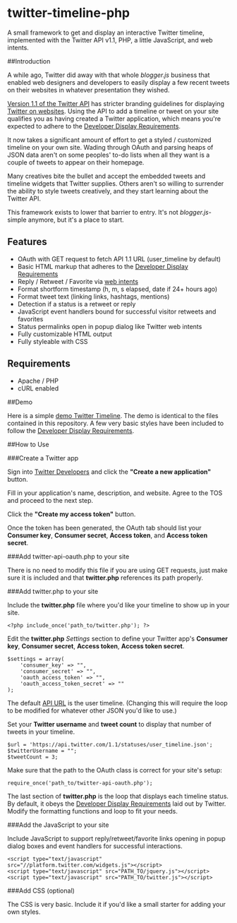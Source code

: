 twitter-timeline-php
====================

A small framework to get and display an interactive Twitter timeline, implemented with the Twitter API v1.1, PHP, a little JavaScript, and web intents.

##Introduction

A while ago, Twitter did away with that whole *blogger.js* business that enabled web designers and developers to easily display a few recent tweets on their websites in whatever presentation they wished.

[Version 1.1 of the Twitter API](https://dev.twitter.com/docs/api/1.1) has stricter branding guidelines for displaying [Twitter on websites](https://dev.twitter.com/docs/twitter-for-websites). Using the API to add a timeline or tweet on your site qualifies you as having created a Twitter application, which means you're expected to adhere to the [Developer Display Requirements](https://dev.twitter.com/terms/display-requirements). 

It now takes a significant amount of effort to get a styled / customized timeline on your own site. Wading through OAuth and parsing heaps of JSON data aren't on some peoples' to-do lists when all they want is a couple of tweets to appear on their homepage. 

Many creatives bite the bullet and accept the embedded tweets and timeline widgets that Twitter supplies. Others aren't so willing to surrender the ability to style tweets creatively, and they start learning about the Twitter API.

This framework exists to lower that barrier to entry. It's not *blogger.js*-simple anymore, but it's a place to start.

## Features

* OAuth with GET request to fetch API 1.1 URL (user_timeline by default)
* Basic HTML markup that adheres to the [Developer Display Requirements](https://dev.twitter.com/terms/display-requirements)
* Reply / Retweet / Favorite via [web intents](https://dev.twitter.com/docs/intents)
* Format shortform timestamp (h, m, s elapsed, date if 24+ hours ago)
* Format tweet text (linking links, hashtags, mentions)
* Detection if a status is a retweet or reply
* JavaScript event handlers bound for successful visitor retweets and favorites
* Status permalinks open in popup dialog like Twitter web intents
* Fully customizable HTML output
* Fully styleable with CSS

## Requirements

* Apache / PHP
* cURL enabled

##Demo

Here is a simple [demo Twitter Timeline](http://dev.kim-maida.com/twitter). The demo is identical to the files contained in this repository. A few very basic styles have been included to follow the [Developer Display Requirements](https://dev.twitter.com/terms/display-requirements).

##How to Use

###Create a Twitter app

Sign into [Twitter Developers](https://dev.twitter.com/apps) and click the **"Create a new application"** button.

Fill in your application's name, description, and website. Agree to the TOS and proceed to the next step.

Click the **"Create my access token"** button.

Once the token has been generated, the OAuth tab should list your **Consumer key**, **Consumer secret**, **Access token**, and **Access token secret**.

###Add twitter-api-oauth.php to your site

There is no need to modify this file if you are using GET requests, just make sure it is included and that **twitter.php** references its path properly.

###Add twitter.php to your site

Include the **twitter.php** file where you'd like your timeline to show up in your site.

	<?php include_once('path_to/twitter.php'); ?>

Edit the **twitter.php** *Settings* section to define your Twitter app's **Consumer key**, **Consumer secret**, **Access token**, **Access token secret**.

	$settings = array(
		'consumer_key' => "",
		'consumer_secret' => "",
		'oauth_access_token' => "",
		'oauth_access_token_secret' => ""
	);

The default [API URL](https://dev.twitter.com/docs/api/1.1) is the user timeline. (Changing this will require the loop to be modified for whatever other JSON you'd like to use.)

Set your **Twitter username** and **tweet count** to display that number of tweets in your timeline.

	$url = 'https://api.twitter.com/1.1/statuses/user_timeline.json';
	$twitterUsername = "";
	$tweetCount = 3;

Make sure that the path to the OAuth class is correct for your site's setup:

	require_once('path_to/twitter-api-oauth.php');
	
The last section of **twitter.php** is the loop that displays each timeline status. By default, it obeys the [Developer Display Requirements](https://dev.twitter.com/terms/display-requirements) laid out by Twitter. Modify the formatting functions and loop to fit your needs.

###Add the JavaScript to your site

Include JavaScript to support reply/retweet/favorite links opening in popup dialog boxes and event handlers for successful interactions.

	<script type="text/javascript" src="//platform.twitter.com/widgets.js"></script>
	<script type="text/javascript" src="PATH_TO/jquery.js"></script>
	<script type="text/javascript" src="PATH_TO/twitter.js"></script>
	
###Add CSS (optional)

The CSS is very basic. Include it if you'd like a small starter for adding your own styles.